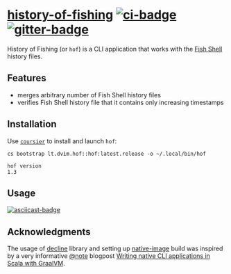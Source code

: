 # [history-of-fishing][] [![ci-badge][]][ci] [![gitter-badge][]][gitter]

[history-of-fishing]: https://github.com/2m/history-of-fishing
[ci]:                 https://github.com/2m/history-of-fishing/actions
[ci-badge]:           https://github.com/2m/history-of-fishing/workflows/ci/badge.svg
[gitter]:             https://gitter.im/2m/general
[gitter-badge]:       https://badges.gitter.im/2m/general.svg

History of Fishing (or `hof`) is a CLI application that works with the [Fish Shell][] history files.

[Fish Shell]: https://fishshell.com

## Features

* merges arbitrary number of Fish Shell history files
* verifies Fish Shell history file that it contains only increasing timestamps

## Installation

Use [`coursier`](https://get-coursier.io/) to install and launch `hof`:

```
cs bootstrap lt.dvim.hof::hof:latest.release -o ~/.local/bin/hof
```

```
hof version
1.3
```

## Usage

[![asciicast-badge][]][asciicast]

[asciicast]:       https://asciinema.org/a/NMsCJaq3yd9fJuxnWoIP9cRHu
[asciicast-badge]: https://asciinema.org/a/NMsCJaq3yd9fJuxnWoIP9cRHu.svg

## Acknowledgments

The usage of [decline][] library and setting up [native-image] build was inspired by a very informative [@note][] blogpost [Writing native CLI applications in Scala with GraalVM][].

[decline]:      https://github.com/bkirwi/decline
[native-image]: https://www.graalvm.org/docs/reference-manual/native-image/
[@note]:        https://github.com/note
[Writing native CLI applications in Scala with GraalVM]: https://msitko.pl/blog/2020/03/10/writing-native-cli-applications-in-scala-with-graalvm.html

